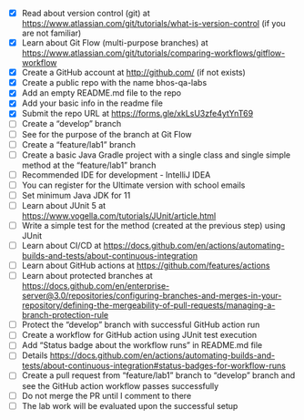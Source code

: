 - [x] Read about version control (git) at https://www.atlassian.com/git/tutorials/what-is-version-control (if you are not familiar)
- [x] Learn about Git Flow (multi-purpose branches) at ​​https://www.atlassian.com/git/tutorials/comparing-workflows/gitflow-workflow 
- [x] Create a GitHub account at http://github.com/ (if not exists)
- [x] Create a public repo with the name bhos-qa-labs
- [x] Add an empty README.md file to  the repo
- [x] Add your basic info in the readme file
- [x] Submit the repo URL at https://forms.gle/xkLsU3zfe4ytYnT69 
- [ ] Create a “develop” branch 
- [ ] See for the purpose of the branch at Git Flow
- [ ] Create a “feature/lab1” branch
- [ ] Create a basic Java Gradle project with a single class and single simple method at the “feature/lab1” branch
- [ ] Recommended IDE for development - IntelliJ IDEA
- [ ] You can register for the Ultimate version with school emails
- [ ] Set minimum Java JDK for 11
- [ ] Learn about JUnit 5 at https://www.vogella.com/tutorials/JUnit/article.html
- [ ] Write a simple test for the method (created at the previous step) using JUnit
- [ ] Learn about CI/CD at https://docs.github.com/en/actions/automating-builds-and-tests/about-continuous-integration
- [ ] Learn about GitHub actions at https://github.com/features/actions
- [ ] Learn about protected branches at https://docs.github.com/en/enterprise-server@3.0/repositories/configuring-branches-and-merges-in-your-repository/defining-the-mergeability-of-pull-requests/managing-a-branch-protection-rule
- [ ] Protect the “develop” branch with successful GitHub action run
- [ ] Create a workflow for GitHub action using JUnit test execution
- [ ] Add “Status badge about the workflow runs” in README.md file
- [ ] Details https://docs.github.com/en/actions/automating-builds-and-tests/about-continuous-integration#status-badges-for-workflow-runs 
- [ ] Create a pull request from “feature/lab1” branch to “develop” branch and see the GitHub action workflow passes successfully
- [ ] Do not merge the PR until I comment to there
- [ ] The lab work will be evaluated upon the successful setup